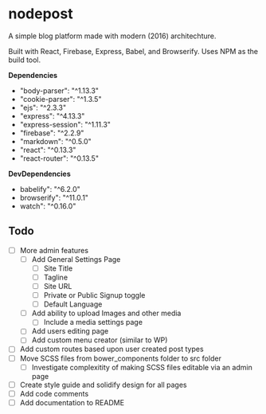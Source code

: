 # nodepost
A simple blog platform made with modern (2016) architechture.

Built with React, Firebase, Express, Babel, and Browserify.
Uses NPM as the build tool.

**Dependencies**
- "body-parser": "^1.13.3"
- "cookie-parser": "^1.3.5"
- "ejs": "^2.3.3"
- "express": "^4.13.3"
- "express-session": "^1.11.3"
- "firebase": "^2.2.9"
- "markdown": "^0.5.0"
- "react": "^0.13.3"
- "react-router": "^0.13.5"

**DevDependencies**
- babelify": "^6.2.0"
- browserify": "^11.0.1"
- watch": "^0.16.0"

## Todo
- [ ] More admin features 
    - [ ]  Add General Settings Page
        - [ ] Site Title
        - [ ] Tagline
        - [ ] Site URL
        - [ ] Private or Public Signup toggle
        - [ ] Default Language
    - [ ] Add ability to upload Images and other media
        - [ ] Include a media settings page
    - [ ] Add users editing page
    - [ ] Add custom menu creator (similar to WP)
- [ ] Add custom routes based upon user created post types
- [ ] Move SCSS files from bower_components folder to src folder
    - [ ] Investigate complexitity of making SCSS files editable via an admin page
- [ ] Create style guide and solidify design for all pages
- [ ] Add code comments
- [ ] Add documentation to README

